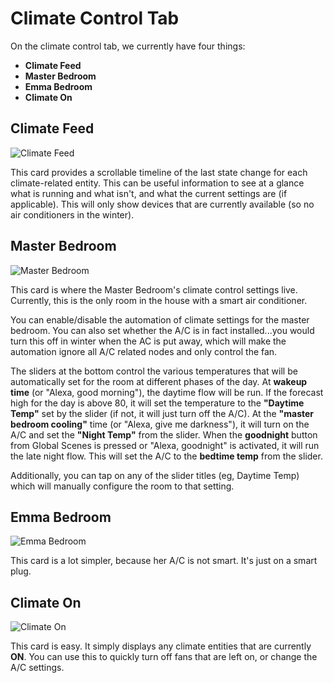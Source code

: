 # Climate Control Tab

On the climate control tab, we currently have four things:

- **Climate Feed**
- **Master Bedroom**
- **Emma Bedroom**
- **Climate On**

## Climate Feed

![Climate Feed](https://i.imgur.com/KiWbI9y.png)

This card provides a scrollable timeline of the last state change for each climate-related entity. This can be useful information to see at a glance what is running and what isn't, and what the current settings are (if applicable). This will only show devices that are currently available (so no air conditioners in the winter).

## Master Bedroom

![Master Bedroom](https://i.imgur.com/L7zV2Nr.png)

This card is where the Master Bedroom's climate control settings live. Currently, this is the only room in the house with a smart air conditioner.

You can enable/disable the automation of climate settings for the master bedroom. You can also set whether the A/C is in fact installed...you would turn this off in winter when the AC is put away, which will make the automation ignore all A/C related nodes and only control the fan.

The sliders at the bottom control the various temperatures that will be automatically set for the room at different phases of the day. At **wakeup time** (or "Alexa, good morning"), the daytime flow will be run. If the forecast high for the day is above 80, it will set the temperature to the **"Daytime Temp"** set by the slider (if not, it will just turn off the A/C). At the **"master bedroom cooling"** time (or "Alexa, give me darkness"), it will turn on the A/C and set the **"Night Temp"** from the slider. When the **goodnight** button from Global Scenes is pressed or "Alexa, goodnight" is activated, it will run the late night flow. This will set the A/C to the **bedtime temp** from the slider.

Additionally, you can tap on any of the slider titles (eg, Daytime Temp) which will manually configure the room to that setting.

## Emma Bedroom

![Emma Bedroom](https://i.imgur.com/04JWGgj.png)

This card is a lot simpler, because her A/C is not smart. It's just on a smart plug.

## Climate On

![Climate On](https://i.imgur.com/ZpGacWL.png)

This card is easy. It simply displays any climate entities that are currently **ON**. You can use this to quickly turn off fans that are left on, or change the A/C settings.
